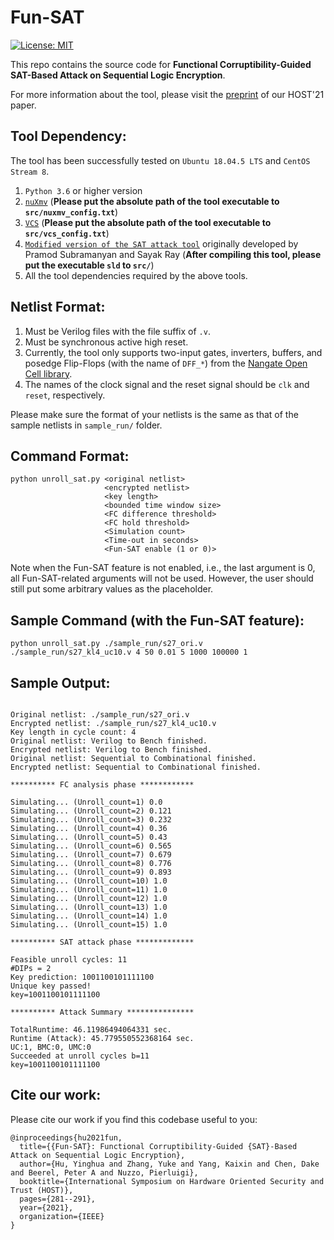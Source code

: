 # Fun-SAT
[![License: MIT](https://img.shields.io/badge/License-MIT-green.svg)](https://github.com/descyphy/Fun-SAT/blob/b66f5a3374ddc9eecc5ecb07d491c8cfcc7a81f8/LICENSE)

This repo contains the source code for **Functional Corruptibility-Guided SAT-Based Attack on Sequential Logic Encryption**.

For more information about the tool, please visit the [preprint](https://arxiv.org/abs/2108.04892) of our HOST'21 paper.

Tool Dependency:
------
The tool has been successfully tested on `Ubuntu 18.04.5 LTS` and `CentOS Stream 8`.

1. `Python 3.6` or higher version
2. [`nuXmv`](https://nuxmv.fbk.eu/) (**Please put the absolute path of the tool executable to `src/nuxmv_config.txt`**)
3. [`VCS`](https://www.synopsys.com/verification/simulation/vcs.html) (**Please put the absolute path of the tool executable
   to `src/vcs_config.txt`**)
4. [`Modified version of the SAT attack tool`](https://github.com/descyphy/Modified_SAT_Attack_on_Logic_Locking) originally developed by Pramod Subramanyan and Sayak Ray (**After compiling this tool, please put the executable `sld` to `src/`**)
5. All the tool dependencies required by the above tools.

Netlist Format:
------

1. Must be Verilog files with the file suffix of `.v`.
2. Must be synchronous active high reset.
3. Currently, the tool only supports two-input gates, inverters, buffers, and posedge Flip-Flops (with the name of `DFF_*`) from the
   [Nangate Open Cell library](https://si2.org/open-cell-library/).
4. The names of the clock signal and the reset signal should be `clk` and `reset`, respectively. 

Please make sure the format of your netlists is the same as that of the sample netlists in `sample_run/` folder.

Command Format:
------

```
python unroll_sat.py <original netlist> 
                     <encrypted netlist> 
                     <key length> 
                     <bounded time window size>
                     <FC difference threshold>
                     <FC hold threshold> 
                     <Simulation count> 
                     <Time-out in seconds> 
                     <Fun-SAT enable (1 or 0)>
```
Note when the Fun-SAT feature is not enabled, i.e., the last argument is 0, all Fun-SAT-related arguments will not be used. However, the user should still put some arbitrary values as the placeholder. 

Sample Command (with the Fun-SAT feature):
------
```python unroll_sat.py ./sample_run/s27_ori.v ./sample_run/s27_kl4_uc10.v 4 50 0.01 5 1000 100000 1```

Sample Output:
------

```*****************************************

Original netlist: ./sample_run/s27_ori.v
Encrypted netlist: ./sample_run/s27_kl4_uc10.v
Key length in cycle count: 4
Original netlist: Verilog to Bench finished.
Encrypted netlist: Verilog to Bench finished.
Original netlist: Sequential to Combinational finished.
Encrypted netlist: Sequential to Combinational finished.

********** FC analysis phase ************

Simulating... (Unroll_count=1) 0.0
Simulating... (Unroll_count=2) 0.121
Simulating... (Unroll_count=3) 0.232
Simulating... (Unroll_count=4) 0.36
Simulating... (Unroll_count=5) 0.43
Simulating... (Unroll_count=6) 0.565
Simulating... (Unroll_count=7) 0.679
Simulating... (Unroll_count=8) 0.776
Simulating... (Unroll_count=9) 0.893
Simulating... (Unroll_count=10) 1.0
Simulating... (Unroll_count=11) 1.0
Simulating... (Unroll_count=12) 1.0
Simulating... (Unroll_count=13) 1.0
Simulating... (Unroll_count=14) 1.0
Simulating... (Unroll_count=15) 1.0

********** SAT attack phase *************

Feasible unroll cycles: 11
#DIPs = 2
Key prediction: 1001100101111100
Unique key passed!
key=1001100101111100

********** Attack Summary ***************

TotalRuntime: 46.11986494064331 sec.
Runtime (Attack): 45.779550552368164 sec.
UC:1, BMC:0, UMC:0
Succeeded at unroll cycles b=11
key=1001100101111100
```
Cite our work:
------
Please cite our work if you find this codebase useful to you:

```
@inproceedings{hu2021fun,
  title={{Fun-SAT}: Functional Corruptibility-Guided {SAT}-Based Attack on Sequential Logic Encryption},
  author={Hu, Yinghua and Zhang, Yuke and Yang, Kaixin and Chen, Dake and Beerel, Peter A and Nuzzo, Pierluigi},
  booktitle={International Symposium on Hardware Oriented Security and Trust (HOST)},
  pages={281--291},
  year={2021},
  organization={IEEE}
}
```
